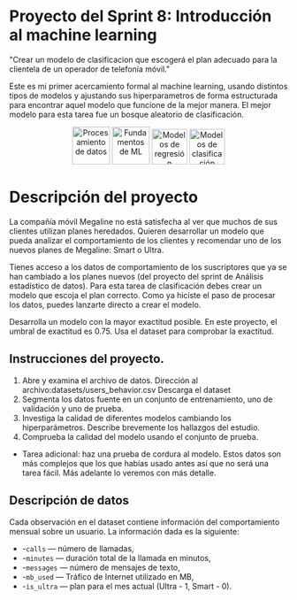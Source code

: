 # Proyecto del Sprint 8: Introducción al machine learning
"Crear un modelo de clasificacion que escogerá el plan adecuado para la clientela de un operador de telefonía móvil."

Este es mi primer acercamiento formal al machine learning, usando distintos tipos de modelos y ajustando sus hiperparametros de forma estructurada para encontrar aquel modelo que funcione de la mejor manera.
El mejor modelo para esta tarea fue un bosque aleatorio de clasificación.

<div align='center'>
<img width="68" alt="Procesamiento de datos" src="https://github.com/user-attachments/assets/8b350c4b-1041-4153-b794-0f6bdb4af648">
<img width="68" alt="Fundamentos de ML" src="https://github.com/user-attachments/assets/4a5b35f2-6b91-48b6-9fe6-89ddb5fe852e">
<img width="64" alt="Modelos de regresión" src="https://github.com/user-attachments/assets/2e9bd4d5-bbc8-48e3-a8f9-0eb355e804e9">
<img width="64" alt="Modelos de clasificación" src="https://github.com/user-attachments/assets/8bc11e58-85d2-4900-abaf-3fa113664a66">


</div>

# Descripción del proyecto
La compañía móvil Megaline no está satisfecha al ver que muchos de sus clientes utilizan planes heredados. Quieren desarrollar un modelo que pueda analizar el comportamiento de los clientes y recomendar uno de los nuevos planes de Megaline: Smart o Ultra.

Tienes acceso a los datos de comportamiento de los suscriptores que ya se han cambiado a los planes nuevos (del proyecto del sprint de Análisis estadístico de datos). Para esta tarea de clasificación debes crear un modelo que escoja el plan correcto. Como ya hiciste el paso de procesar los datos, puedes lanzarte directo a crear el modelo.

Desarrolla un modelo con la mayor exactitud posible. En este proyecto, el umbral de exactitud es $0.75$. Usa el dataset para comprobar la exactitud.

## Instrucciones del proyecto.

1. Abre y examina el archivo de datos. Dirección al archivo:datasets/users_behavior.csv Descarga el dataset
2. Segmenta los datos fuente en un conjunto de entrenamiento, uno de validación y uno de prueba.
2. Investiga la calidad de diferentes modelos cambiando los hiperparámetros. Describe brevemente los hallazgos del estudio.
3. Comprueba la calidad del modelo usando el conjunto de prueba.
- Tarea adicional: haz una prueba de cordura al modelo. Estos datos son más complejos que los que habías usado antes así que no será una tarea fácil. Más adelante lo veremos con más detalle.
## Descripción de datos
Cada observación en el dataset contiene información del comportamiento mensual sobre un usuario. La información dada es la siguiente:

- -`сalls` — número de llamadas,
- -`minutes` — duración total de la llamada en minutos,
- -`messages` — número de mensajes de texto,
- -`mb_used` — Tráfico de Internet utilizado en MB,
- -`is_ultra` — plan para el mes actual (Ultra - 1, Smart - 0).
